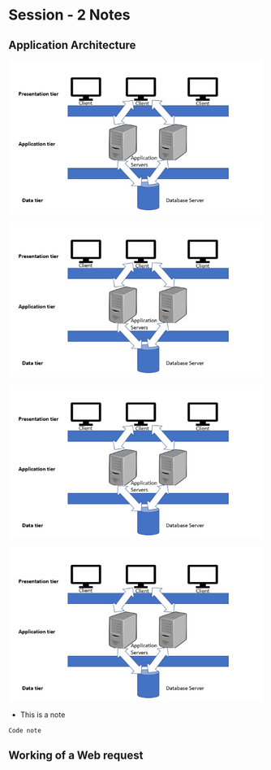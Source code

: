 # Session - 2 Notes

## Application Architecture

![ABC](assets/3-tier-architecture-copyPNG.png)

![ABC](assets/3-tier-architecture-copyTIFF.tiff)

![3-Tier-Architecture](assets/3-tier-architecture.webp)

![3-Tier-Architecture](https://github.com/samalprasant123/java-bootcamp-notes/blob/e573947383ff8b7abd6f668762e4685db4d0798d/assets/3-tier-architecture-copy.jpg)

- This is a note
```
Code note
```


## Working of a Web request

